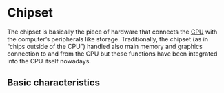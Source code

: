 # Chipset

The chipset is basically the piece of hardware that connects the [CPU](../cpus/basic.md) with the computer’s peripherals like storage. Traditionally, the chipset (as in “chips outside of the CPU”) handled also main memory and graphics connection to and from the CPU but these functions have been integrated into the CPU itself nowadays.

## <a name="basics"></a>Basic characteristics


